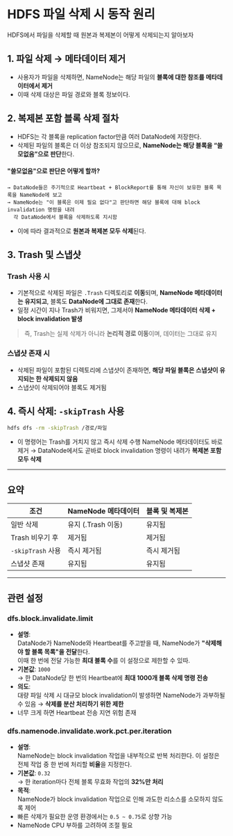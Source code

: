 # HDFS 파일 삭제 시 동작 원리

HDFS에서 파일을 삭제할 때 원본과 복제본이 어떻게 삭제되는지 알아보자

## 1. 파일 삭제 → 메타데이터 제거
- 사용자가 파일을 삭제하면, NameNode는 해당 파일의 **블록에 대한 참조를 메타데이터에서 제거**
- 이때 삭제 대상은 파일 경로와 블록 정보이다.

## 2. 복제본 포함 블록 삭제 절차
- HDFS는 각 블록을 replication factor만큼 여러 DataNode에 저장한다.
- 삭제된 파일의 블록은 더 이상 참조되지 않으므로, **NameNode는 해당 블록을 “쓸모없음”으로 판단**한다.

#### "쓸모없음"으로 판단은 어떻게 할까?
```text
→ DataNode들은 주기적으로 Heartbeat + BlockReport를 통해 자신이 보유한 블록 목록을 NameNode에 보고
→ NameNode는 "이 블록은 이제 필요 없다"고 판단하면 해당 블록에 대해 block invalidation 명령을 내려
  각 DataNode에서 블록을 삭제하도록 지시함
```
- 이에 따라 결과적으로 **원본과 복제본 모두 삭제**된다.

## 3. Trash 및 스냅샷

### Trash 사용 시
- 기본적으로 삭제된 파일은 `.Trash` 디렉토리로 **이동**되며, **NameNode 메타데이터는 유지되고**, 블록도 **DataNode에 그대로 존재**한다.
- 일정 시간이 지나 Trash가 비워지면, 그제서야 **NameNode 메타데이터 삭제 + block invalidation 발생**

> 즉, Trash는 실제 삭제가 아니라 **논리적 경로 이동**이며, 데이터는 그대로 유지

### 스냅샷 존재 시
- 삭제된 파일이 포함된 디렉토리에 스냅샷이 존재하면, **해당 파일 블록은 스냅샷이 유지되는 한 삭제되지 않음**
- 스냅샷이 삭제되어야 블록도 제거됨

## 4. 즉시 삭제: `-skipTrash` 사용

```bash
hdfs dfs -rm -skipTrash /경로/파일
```

- 이 명령어는 Trash를 거치지 않고 즉시 삭제 수행 NameNode 메타데이터도 바로 제거
→ DataNode에서도 곧바로 block invalidation 명령이 내려가 **복제본 포함 모두 삭제**

---

## 요약

| 조건             | NameNode 메타데이터 | 블록 및 복제본 |
|------------------|----------------------|-----------------|
| 일반 삭제        | 유지 (.Trash 이동)   | 유지됨          |
| Trash 비우기 후  | 제거됨               | 제거됨          |
| `-skipTrash` 사용 | 즉시 제거됨          | 즉시 제거됨     |
| 스냅샷 존재       | 유지됨               | 유지됨          |

--- 

## 관련 설정

### dfs.block.invalidate.limit

- **설명**:  
  DataNode가 NameNode와 Heartbeat를 주고받을 때, NameNode가 **"삭제해야 할 블록 목록"을 전달**한다.  
  이때 한 번에 전달 가능한 **최대 블록 수**를 이 설정으로 제한할 수 있따.
- **기본값**: `1000`  
  → 한 DataNode당 한 번의 Heartbeat에 **최대 1000개 블록 삭제 명령 전송**
- **의도**:  
  대량 파일 삭제 시 대규모 block invalidation이 발생하면 NameNode가 과부하될 수 있음 → **삭제를 분산 처리하기 위한 제한**
- 너무 크게 하면 Heartbeat 전송 지연 위험 존재
  
### dfs.namenode.invalidate.work.pct.per.iteration

- **설명**:  
  NameNode는 block invalidation 작업을 내부적으로 반복 처리한다.
  이 설정은 전체 작업 중 한 번에 처리할 **비율**을 지정한다.
- **기본값**: `0.32`  
  → 한 iteration마다 전체 블록 무효화 작업의 **32%만 처리**
- **목적**:  
  NameNode가 block invalidation 작업으로 인해 과도한 리소스를 소모하지 않도록 제어
- 빠른 삭제가 필요한 운영 환경에서는 `0.5 ~ 0.75`로 상향 가능  
- NameNode CPU 부하를 고려하여 조절 필요